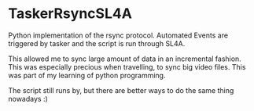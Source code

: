TaskerRsyncSL4A
===============

Python implementation of the rsync protocol.
Automated Events are triggered by tasker and the script is run through SL4A.

This allowed me to sync large amount of data in an incremental fashion. This was especially precious when travelling, to sync big video files.
This was part of my learning of python programming.

The script still runs by, but there are better ways to do the same thing nowadays :)
